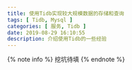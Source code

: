 ```yaml
---
title: 使用Tidb实现较大规模数据的存储和查询
tags: [ Tidb, Mysql ]
categories: [ 服务, Tidb ]
date: 2019-08-29 16:10:55
description: 介绍使用Tidb的一些经验
---
```


{% note info %}
挖坑待填
{% endnote %}
